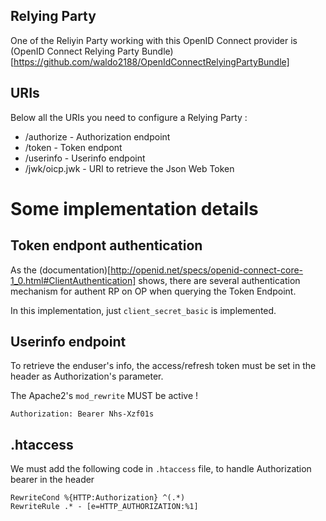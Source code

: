 Relying Party
-------------
One of the Reliyin Party working with this OpenID Connect provider is 
(OpenID Connect Relying Party Bundle)[https://github.com/waldo2188/OpenIdConnectRelyingPartyBundle]

URIs
----

Below all the URIs you need to configure a Relying Party : 
 - /authorize - Authorization endpoint
 - /token - Token endpont
 - /userinfo - Userinfo endpoint
 - /jwk/oicp.jwk - URI to retrieve the Json Web Token

Some implementation details
===========================

Token endpont authentication
----------------------------
As the (documentation)[http://openid.net/specs/openid-connect-core-1_0.html#ClientAuthentication]
shows, there are several authentication mechanism for authent
RP on OP when querying the Token Endpoint.

In this implementation, just `client_secret_basic` is implemented.

Userinfo endpoint
-----------------
To retrieve the enduser's info, the access/refresh token must be set in the 
header as Authorization's parameter.

The Apache2's `mod_rewrite` MUST be active !

```http
Authorization: Bearer Nhs-Xzf01s
```


.htaccess
---------

We must add the following code in `.htaccess` file, to handle Authorization bearer in the
header
```
RewriteCond %{HTTP:Authorization} ^(.*)
RewriteRule .* - [e=HTTP_AUTHORIZATION:%1]
```
